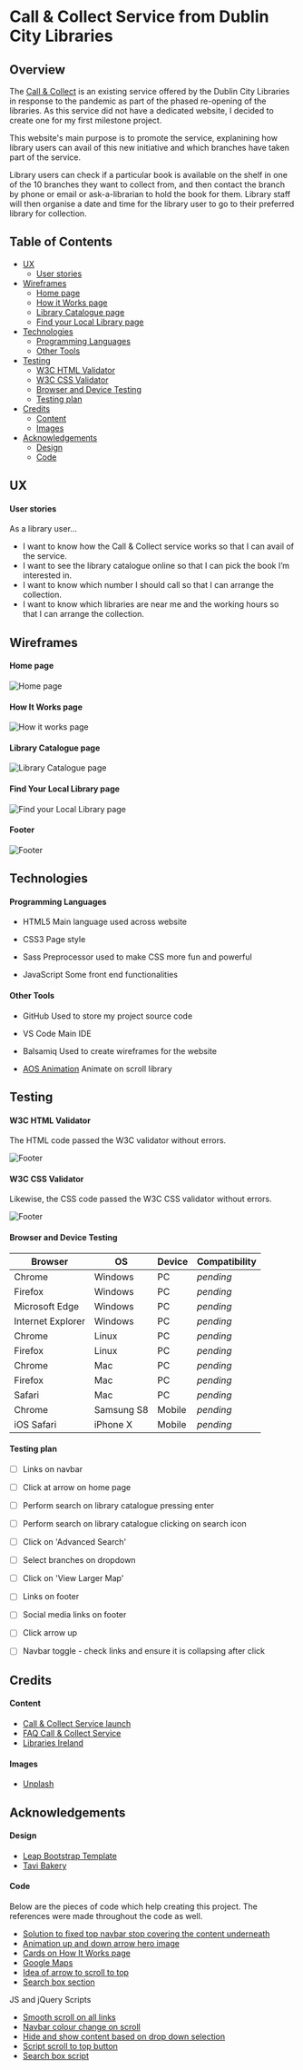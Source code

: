 Call & Collect Service from Dublin City Libraries
======


Overview
------

The [Call & Collect](https://stefcruz.github.io/ci_milestone1/) is an existing service offered by the Dublin City Libraries in response to the pandemic as part of the phased re-opening of the libraries. As this service did not have a dedicated website, I decided to create one for my first milestone project. 

This website's main purpose is to promote the service, explanining how library users can avail of this new initiative and which branches have taken part of the service. 

Library users can check if a particular book is available on the shelf in one of the 10 branches they want to collect from, and then contact the branch by phone or email or ask-a-librarian to hold the book for them. Library staff will then organise a date and time for the library user to go to their preferred library for collection.  

Table of Contents
------

- [UX](#ux)
    - [User stories](#user-stories)
- [Wireframes](#wireframes)
    - [Home page](#home-page)
    - [How it Works page](#how-it-works-page)
    - [Library Catalogue page](#library-catalogue-page)
    - [Find your Local Library page](#find-your-local-library-page)
- [Technologies](#technologies)
    - [Programming Languages](#programming-languages)
    - [Other Tools](#other-tools)
- [Testing](#testing)
    - [W3C HTML Validator](#w3c-html-validator)
    - [W3C CSS Validator](#w3c-css-validator)
    - [Browser and Device Testing](#browser-and-device-testing)
    - [Testing plan](#testing-plan)
- [Credits](#credits)
    - [Content](#content)
    - [Images](#images)
- [Acknowledgements](#acknowledgements)
    - [Design](#design)
    - [Code](#code)
 
UX
------

#### User stories

As a library user...

 - I want to know how the Call & Collect service works so that I can avail of the service.
 - I want to see the library catalogue online so that I can pick the book I’m interested in.
 - I want to know which number I should call so that I can arrange the collection.
 - I want to know which libraries are near me and the working hours so that I can arrange the collection.  


 
Wireframes
------

#### Home page

![Home page](https://github.com/stefcruz/ci_milestone1/blob/master/assets/images/readme-images/home-page.png)

#### How It Works page

![How it works page](https://github.com/stefcruz/ci_milestone1/blob/master/assets/images/readme-images/how-it-works-page.png)

#### Library Catalogue page

![Library Catalogue page](https://github.com/stefcruz/ci_milestone1/blob/master/assets/images/readme-images/catalogue-page.png)


#### Find Your Local Library page

![Find your Local Library page](https://github.com/stefcruz/ci_milestone1/blob/master/assets/images/readme-images/local-library-page.png)


#### Footer

![Footer](https://github.com/stefcruz/ci_milestone1/blob/master/assets/images/readme-images/footer.png)  


 
Technologies
------

#### Programming Languages

- HTML5
   Main language used across website

- CSS3
   Page style

- Sass
   Preprocessor used to make CSS more fun and powerful

- JavaScript
   Some front end functionalities 



#### Other Tools

- GitHub
   Used to store my project source code

- VS Code
   Main IDE

- Balsamiq
   Used to create wireframes for the website

- [AOS Animation](https://michalsnik.github.io/aos/)
   Animate on scroll library


 
Testing
------


#### W3C HTML Validator

The HTML code passed the W3C validator without errors. 

![Footer](https://github.com/stefcruz/ci_milestone1/blob/master/assets/images/readme-images/w3c-markup-validator.png)

#### W3C CSS Validator

Likewise, the CSS code passed the W3C CSS validator without errors.

![Footer](https://github.com/stefcruz/ci_milestone1/blob/master/assets/images/readme-images/w3c-css-validator.png)

#### Browser and Device Testing

|Browser|OS|Device|Compatibility|
|---|---|---|---|
|Chrome|Windows|PC|*pending*|
|Firefox|Windows|PC|*pending*|
|Microsoft Edge|Windows|PC|*pending*|
|Internet Explorer|Windows|PC|*pending*|
|Chrome|Linux|PC|*pending*|
|Firefox|Linux|PC|*pending*|
|Chrome|Mac|PC|*pending*|
|Firefox|Mac|PC|*pending*|
|Safari|Mac|PC|*pending*|
|Chrome|Samsung S8|Mobile|*pending*|
|iOS Safari|iPhone X|Mobile|*pending*|

#### Testing plan

- [ ] Links on navbar
- [ ] Click at arrow on home page
- [ ] Perform search on library catalogue pressing enter
- [ ] Perform search on library catalogue clicking on search icon
- [ ] Click on 'Advanced Search'
- [ ] Select branches on dropdown
- [ ] Click on 'View Larger Map'
- [ ] Links on footer
- [ ] Social media links on footer
- [ ] Click arrow up
- [ ] Navbar toggle - check links and ensure it is collapsing after click  


 
Credits
------

#### Content

* [Call & Collect Service launch](http://www.dublincity.ie/dublin-city-libraries-launches-new-%E2%80%98call-and-collect%E2%80%99-service)
* [FAQ Call & Collect Service](https://www.dublincity.ie/story/call-and-collect)
* [Libraries Ireland](https://www.librariesireland.ie/)

#### Images

* [Unplash](https://unsplash.com/)  

 
Acknowledgements
------

#### Design

* [Leap Bootstrap Template](https://leap.mediumra.re/) 
* [Tavi Bakery](https://www.tavi.pt/) 

#### Code

Below are the pieces of code which help creating this project. The references were made throughout the code as well.

* [Solution to fixed top navbar stop covering the content underneath](http://nicolasgallagher.com/jump-links-and-viewport-positioning/)
* [Animation up and down arrow hero image](https://stackoverflow.com/questions/59135939/how-to-make-an-icon-move-up-and-down-with-css-animation)
* [Cards on How It Works page](https://getbootstrap.com/docs/4.5/examples/carousel/)
* [Google Maps](http://www.dublincity.ie/main-menu-services-recreation-culture-dublin-city-public-libraries-and-archive-locations-hours-3)
* [Idea of arrow to scroll to top](https://www.tavi.pt/)
* [Search box section](https://www.librariesireland.ie/)

JS and jQuery Scripts

* [Smooth scroll on all links](https://www.w3schools.com/jquery/tryit.asp?filename=tryjquery_eff_animate_smoothscroll)
* [Navbar colour change on scroll](https://stackoverflow.com/questions/23706003/changing-nav-bar-color-after-scrolling)
* [Hide and show content based on drop down selection](https://stackoverflow.com/questions/12684677/how-to-hide-and-show-content-based-on-drop-down-selection)
* [Script scroll to top button](https://www.youtube.com/watch?v=Pd71ZZeIhaI )
* [Search box script](https://www.librariesireland.ie/)
